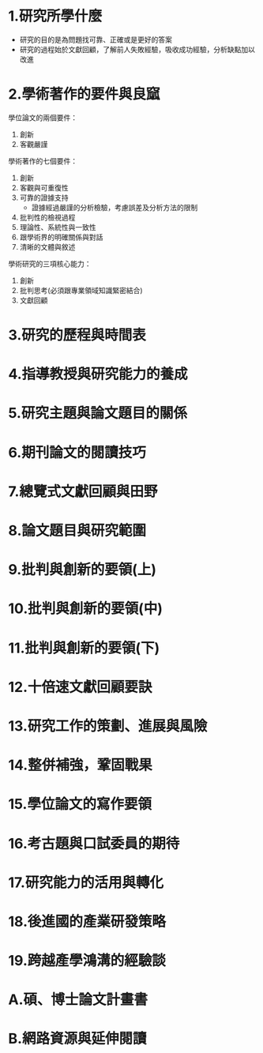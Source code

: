 # 1.研究所學什麼
* 研究的目的是為問題找可靠、正確或是更好的答案
* 研究的過程始於文獻回顧，了解前人失敗經驗，吸收成功經驗，分析缺點加以改進
# 2.學術著作的要件與良窳
學位論文的兩個要件：
1. 創新
2. 客觀嚴謹

學術著作的七個要件：
1. 創新
2. 客觀與可重復性
3. 可靠的證據支持
   * 證據經過嚴謹的分析檢驗，考慮誤差及分析方法的限制
4. 批判性的檢視過程
5. 理論性、系統性與一致性
6. 跟學術界的明確關係與對話
7. 清晰的文體與敘述

學術研究的三項核心能力：
1. 創新
2. 批判思考(必須跟專業領域知識緊密結合)
3. 文獻回顧
# 3.研究的歷程與時間表
# 4.指導教授與研究能力的養成
# 5.研究主題與論文題目的關係
# 6.期刊論文的閱讀技巧
# 7.總覽式文獻回顧與田野
# 8.論文題目與研究範圍
# 9.批判與創新的要領(上)
# 10.批判與創新的要領(中)
# 11.批判與創新的要領(下)
# 12.十倍速文獻回顧要訣
# 13.研究工作的策劃、進展與風險
# 14.整併補強，鞏固戰果
# 15.學位論文的寫作要領
# 16.考古題與口試委員的期待
# 17.研究能力的活用與轉化
# 18.後進國的產業研發策略
# 19.跨越產學鴻溝的經驗談
# A.碩、博士論文計畫書
# B.網路資源與延伸閱讀
